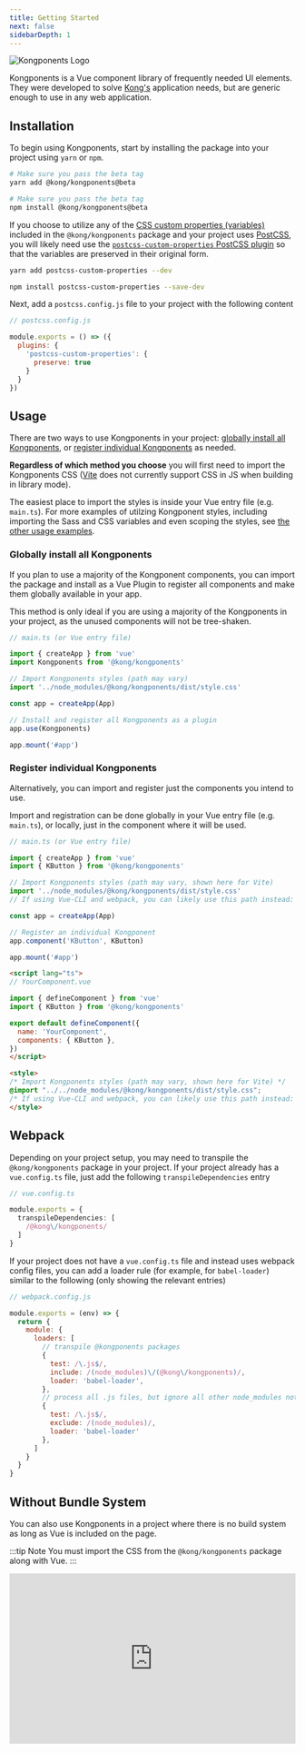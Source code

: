 ```yaml
---
title: Getting Started
next: false
sidebarDepth: 1
---
```


![Kongponents Logo](/img/kongponents-logo.jpg)

Kongponents is a Vue component library of frequently needed UI elements. They were developed to solve [Kong's](https://konghq.com) application needs, but are generic enough to use in any web application.

## Installation

To begin using Kongponents, start by installing the package into your project using `yarn` or `npm`.

<CodeGroup>
  <CodeGroupItem title="yarn" active>

  ```sh
  # Make sure you pass the beta tag
  yarn add @kong/kongponents@beta
  ```

  </CodeGroupItem>

  <CodeGroupItem title="npm">

  ```sh
  # Make sure you pass the beta tag
  npm install @kong/kongponents@beta
  ```

  </CodeGroupItem>
</CodeGroup>

If you choose to utilize any of the [CSS custom properties (variables)](https://developer.mozilla.org/en-US/docs/Web/CSS/Using_CSS_custom_properties) included in the `@kong/kongponents` package and your project uses [PostCSS](https://postcss.org/), you will likely need use the [`postcss-custom-properties` PostCSS plugin](https://github.com/postcss/postcss-custom-properties) so that the variables are preserved in their original form.

<CodeGroup>
  <CodeGroupItem title="yarn" active>

  ```sh
  yarn add postcss-custom-properties --dev
  ```

  </CodeGroupItem>

  <CodeGroupItem title="npm">

  ```sh
  npm install postcss-custom-properties --save-dev
  ```

  </CodeGroupItem>
</CodeGroup>

Next, add a `postcss.config.js` file to your project with the following content

```js
// postcss.config.js

module.exports = () => ({
  plugins: {
    'postcss-custom-properties': {
      preserve: true
    }
  }
})
```

## Usage

There are two ways to use Kongponents in your project: [globally install all Kongponents](#globally-install-all-kongponents), or [register individual Kongponents](#register-individual-kongponents) as needed.

**Regardless of which method you choose** you will first need to import the Kongponents CSS ([Vite](https://vitejs.dev/guide/build.html#library-mode) does not currently support CSS in JS when building in library mode).

The easiest place to import the styles is inside your Vue entry file (e.g. `main.ts`). For more examples of utilzing Kongponent styles, including importing the Sass and CSS variables and even scoping the styles, see [the other usage examples](/style-guide/usage.html#css-and-sass-variables).

### Globally install all Kongponents

If you plan to use a majority of the Kongponent components, you can import the package and install as a Vue Plugin to register all components and make them globally available in your app.

This method is only ideal if you are using a majority of the Kongponents in your project, as the unused components will not be tree-shaken.

```ts
// main.ts (or Vue entry file)

import { createApp } from 'vue'
import Kongponents from '@kong/kongponents'

// Import Kongponents styles (path may vary)
import '../node_modules/@kong/kongponents/dist/style.css'

const app = createApp(App)

// Install and register all Kongponents as a plugin
app.use(Kongponents)

app.mount('#app')
```

### Register individual Kongponents

Alternatively, you can import and register just the components you intend to use.

Import and registration can be done globally in your Vue entry file (e.g. `main.ts`), or locally, just in the component where it will be used.

<CodeGroup>
  <CodeGroupItem title="Global Registration" active>

  ```ts
  // main.ts (or Vue entry file)

  import { createApp } from 'vue'
  import { KButton } from '@kong/kongponents'

  // Import Kongponents styles (path may vary, shown here for Vite)
  import '../node_modules/@kong/kongponents/dist/style.css'
  // If using Vue-CLI and webpack, you can likely use this path instead: import '~@kong/kongponents/dist/style.css'

  const app = createApp(App)

  // Register an individual Kongponent
  app.component('KButton', KButton)

  app.mount('#app')
  ```

  </CodeGroupItem>

  <CodeGroupItem title="In-Component Registration">

  ```html
  <script lang="ts">
  // YourComponent.vue

  import { defineComponent } from 'vue'
  import { KButton } from '@kong/kongponents'

  export default defineComponent({
    name: 'YourComponent',
    components: { KButton },
  })
  </script>

  <style>
  /* Import Kongponents styles (path may vary, shown here for Vite) */
  @import "../../node_modules/@kong/kongponents/dist/style.css";
  /* If using Vue-CLI and webpack, you can likely use this path instead: import '~@kong/kongponents/dist/style.css' */
  </style>
  ```

  </CodeGroupItem>
</CodeGroup>

## Webpack

Depending on your project setup, you may need to transpile the `@kong/kongponents` package in your project. If your project already has a `vue.config.ts` file, just add the following `transpileDependencies` entry

```ts
// vue.config.ts

module.exports = {
  transpileDependencies: [
    /@kong\/kongponents/
  ]
}
```

If your project does not have a `vue.config.ts` file and instead uses webpack config files, you can add a loader rule (for example, for `babel-loader`) similar to the following (only showing the relevant entries)

```js
// webpack.config.js

module.exports = (env) => {
  return {
    module: {
      loaders: [
        // transpile @kongponents packages
        {
          test: /\.js$/,
          include: /(node_modules)\/(@kong\/kongponents)/,
          loader: 'babel-loader',
        },
        // process all .js files, but ignore all other node_modules not listed above
        {
          test: /\.js$/,
          exclude: /(node_modules)/,
          loader: 'babel-loader'
        },
      ]
    }
  }
}
```

## Without Bundle System

You can also use Kongponents in a project where there is no build system as long as Vue is included on the page.

:::tip Note
You must import the CSS from the `@kong/kongponents` package along with Vue.
:::

<iframe width="100%" height="300" style="width: 100%;" scrolling="no" title="Vue 3 with Kongponents@beta" src="https://codepen.io/adamdehaven/embed/KKowxVQ?default-tab=html%2Cresult" frameborder="no" loading="lazy" allowtransparency="true" allowfullscreen="true">
  See the Pen <a href="https://codepen.io/adamdehaven/pen/KKowxVQ">
  Vue 3 with Kongponents@beta</a> by Kong, Inc.
  on <a href="https://codepen.io">CodePen</a>.
</iframe>
